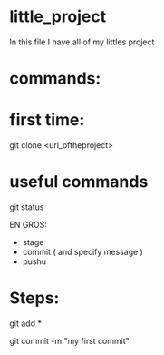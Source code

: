# little_project
In this file I have all of my littles project

# commands:
# first time:
git clone <url_oftheproject>

# useful commands
git status

EN GROS:
-   stage
-   commit ( and specify message )
-   pushu

# Steps:
git add *

git commit -m "my first commit"